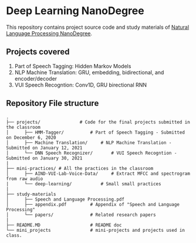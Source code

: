 # Deep Learning NanoDegree
This repository contains project source code and study materials of [Natural Language Processing NanoDegree](https://www.udacity.com/course/natural-language-processing-nanodegree--nd892).

## Projects covered
1. Part of Speech Tagging: Hidden Markov Models 
2. NLP Machine Translation: GRU, embedding, bidirectional, and encoder/decoder
3. VUI Speech Recogntion: Conv1D, GRU birectional RNN

## Repository File structure
    .
    ├── projects/				# Code for the final projects submitted in the classroom
    │      ├── HMM-Tagger/			# Part of Speech Tagging - Submitted on December 6, 2020
    │      ├── Machine Translation/		# NLP Machine Translation - Submitted on January 12, 2021 
    │      └── DNN Speech Recognizer/		# VUI Speech Recogntion - Submitted on January 30, 2021 
    |
    ├── mini-practices/	# All the practices in the classroom
    │      ├── AIND-VUI-Lab-Voice-Data/		# Extract MFCC and spectrogram from raw audio
    |      └── deep-learning/			# Small small practices
    |
    ├── study-materials
    │      ├── Speech and Language Processing.pdf
    │      ├── appendix.pdf			# Appendix of "Speech and Language Processing"
    │      └── papers/				# Related research papers
    |
    ├── README.MD        			# README doc
    └── mini_projects    			# mini-projects and projects used in class. 

